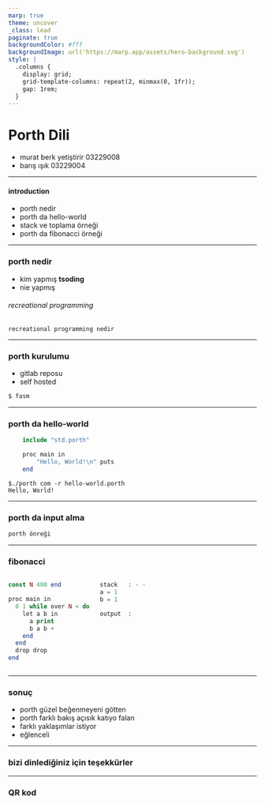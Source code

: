 ```yaml
---
marp: true
theme: uncover
_class: lead
paginate: true
backgroundColor: #fff
backgroundImage: url('https://marp.app/assets/hero-background.svg')
style: |
  .columns {
    display: grid;
    grid-template-columns: repeat(2, minmax(0, 1fr));
    gap: 1rem;
  }
---
```



# Porth Dili

*   murat berk yetiştirir   03229008
*   barış ışık              03229004

---
#### introduction

-   porth nedir
-   porth da hello-world
-   stack ve toplama örneği
-   porth da fibonacci örneği

---
### porth nedir

-   kim yapmış  **tsoding**
-   nie yapmış  
###### recreational programming
    recreational programming nedir



---
### porth kurulumu

-   gitlab reposu
-   self hosted
```cl
$ fasm
```

---
### porth da hello-world

```php
    include "std.porth"

    proc main in
        "Hello, World!\n" puts
    end
```
```
$./porth com -r hello-world.porth
Hello, World!
```

---
### porth da input alma
```php
porth önreği
```


---
### fibonacci

<div class="columns">
<div>

```php
const N 400 end

proc main in
  0 1 while over N < do
    let a b in
      a print
      b a b +
    end
  end
  drop drop
end
```

</div>
<div>

```php
stack   : - -
a = 1
b = 1
```

```php
output  :
```
</div>
</div>

---
### sonuç

-   porth güzel beğenmeyeni götten  
-   porth farklı bakış açısık katıyo falan
-   farklı yaklaşımlar istiyor
-   eğlenceli

---
### bizi dinlediğiniz için teşekkürler

---
### QR kod